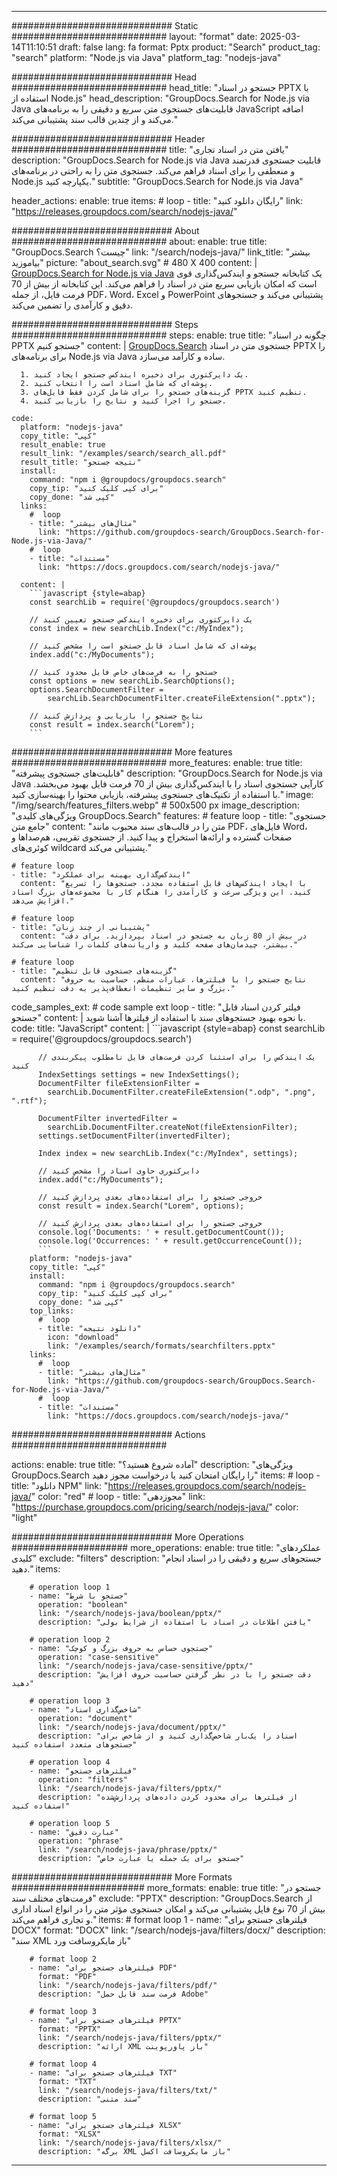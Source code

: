 
---
############################# Static ############################
layout: "format"
date:  2025-03-14T11:10:51
draft: false
lang: fa
format: Pptx
product: "Search"
product_tag: "search"
platform: "Node.js via Java"
platform_tag: "nodejs-java"

############################# Head ############################
head_title: "جستجو در اسناد PPTX با استفاده از Node.js"
head_description: "GroupDocs.Search for Node.js via Java قابلیت‌های جستجوی متن سریع و دقیقی را به برنامه‌های JavaScript اضافه می‌کند و از چندین قالب سند پشتیبانی می‌کند."

############################# Header ############################
title: "یافتن متن در اسناد تجاری" 
description: "GroupDocs.Search for Node.js via Java قابلیت جستجوی قدرتمند و منعطفی را برای اسناد فراهم می‌کند. جستجوی متن را به راحتی در برنامه‌های Node.js یکپارچه کنید."
subtitle: "GroupDocs.Search for Node.js via Java" 

header_actions:
  enable: true
  items:
    #  loop
    - title: "رایگان دانلود کنید"
      link: "https://releases.groupdocs.com/search/nodejs-java/"
      
############################# About ############################
about:
    enable: true
    title: "GroupDocs.Search چیست؟"
    link: "/search/nodejs-java/"
    link_title: "بیشتر بیاموزید"
    picture: "about_search.svg" # 480 X 400
    content: |
       [GroupDocs.Search for Node.js via Java](/search/nodejs-java/) یک کتابخانه جستجو و ایندکس‌گذاری قوی است که امکان بازیابی سریع متن در اسناد را فراهم می‌کند. این کتابخانه از بیش از 70 فرمت فایل، از جمله PDF، Word، Excel و PowerPoint پشتیبانی می‌کند و جستجوهای دقیق و کارآمدی را تضمین می‌کند.

############################# Steps ############################
steps:
    enable: true
    title: "چگونه در اسناد PPTX جستجو کنیم"
    content: |
      [GroupDocs.Search](/search/nodejs-java/) جستجوی متن در اسناد PPTX را برای برنامه‌های Node.js via Java ساده و کارآمد می‌سازد.
      
      1. یک دایرکتوری برای ذخیره ایندکس جستجو ایجاد کنید.
      2. پوشه‌ای که شامل اسناد است را انتخاب کنید.
      3. گزینه‌های جستجو را برای شامل کردن فقط فایل‌های PPTX تنظیم کنید.
      4. جستجو را اجرا کنید و نتایج را بازیابی کنید.
   
    code:
      platform: "nodejs-java"
      copy_title: "کپی"
      result_enable: true
      result_link: "/examples/search/search_all.pdf"
      result_title: "نتیجه جستجو"
      install:
        command: "npm i @groupdocs/groupdocs.search"
        copy_tip: "برای کپی کلیک کنید"
        copy_done: "کپی شد"
      links:
        #  loop
        - title: "مثال‌های بیشتر"
          link: "https://github.com/groupdocs-search/GroupDocs.Search-for-Node.js-via-Java/"
        #  loop
        - title: "مستندات"
          link: "https://docs.groupdocs.com/search/nodejs-java/"
          
      content: |
        ```javascript {style=abap}
        const searchLib = require('@groupdocs/groupdocs.search')

        // یک دایرکتوری برای ذخیره ایندکس جستجو تعیین کنید
        const index = new searchLib.Index("c:/MyIndex");

        // پوشه‌ای که شامل اسناد قابل جستجو است را مشخص کنید
        index.add("c:/MyDocuments");

        // جستجو را به فرمت‌های خاص فایل محدود کنید
        const options = new searchLib.SearchOptions();
        options.SearchDocumentFilter = 
            searchLib.SearchDocumentFilter.createFileExtension(".pptx");

        // نتایج جستجو را بازیابی و پردازش کنید
        const result = index.search("Lorem");
        ```            

############################# More features ############################
more_features:
  enable: true
  title: "قابلیت‌های جستجوی پیشرفته"
  description: "GroupDocs.Search for Node.js via Java کارآیی جستجوی اسناد را با ایندکس‌گذاری بیش از 70 فرمت فایل بهبود می‌بخشد. با استفاده از تکنیک‌های جستجوی پیشرفته، بازیابی محتوا را بهینه‌سازی کنید."
  image: "/img/search/features_filters.webp" # 500x500 px
  image_description: "ویژگی‌های کلیدی GroupDocs.Search"
  features:
    # feature loop
    - title: "جستجوی جامع متن"
      content: "متن را در قالب‌های سند محبوب مانند PDF، فایل‌های Word، صفحات گسترده و ارائه‌ها استخراج و پیدا کنید. از جستجوی تقریبی، هم‌صداها و کوئری‌های wildcard پشتیبانی می‌کند."

    # feature loop
    - title: "ایندکس‌گذاری بهینه برای عملکرد"
      content: "با ایجاد ایندکس‌های قابل استفاده مجدد، جستجوها را تسریع کنید. این ویژگی سرعت و کارآمدی را هنگام کار با مجموعه‌های بزرگ اسناد افزایش می‌دهد."

    # feature loop
    - title: "پشتیبانی از چند زبان"
      content: "در بیش از 80 زبان به جستجو در اسناد بپردازید. برای دقت بیشتر، چیدمان‌های صفحه کلید و واریانت‌های کلمات را شناسایی می‌کند."

    # feature loop
    - title: "گزینه‌های جستجوی قابل تنظیم"
      content: "نتایج جستجو را با فیلترها، عبارات منظم، حساسیت به حروف بزرگ و سایر تنظیمات انعطاف‌پذیر به دقت تنظیم کنید."
      
  code_samples_ext:
    # code sample ext loop
    - title: "فیلتر کردن اسناد قابل جستجو"
      content: |
        با نحوه بهبود جستجوهای سند با استفاده از فیلترها آشنا شوید.
      code:
        title: "JavaScript"
        content: |
          ```javascript {style=abap}
          const searchLib = require('@groupdocs/groupdocs.search')
          
          // یک ایندکس را برای استثنا کردن فرمت‌های فایل نامطلوب پیکربندی کنید
          IndexSettings settings = new IndexSettings();
          DocumentFilter fileExtensionFilter = 
            searchLib.DocumentFilter.createFileExtension(".odp", ".png", ".rtf");

          DocumentFilter invertedFilter = 
            searchLib.DocumentFilter.createNot(fileExtensionFilter);
          settings.setDocumentFilter(invertedFilter);

          Index index = new searchLib.Index("c:/MyIndex", settings);
              
          // دایرکتوری حاوی اسناد را مشخص کنید
          index.add("c:/MyDocuments");

          // خروجی جستجو را برای استفاده‌های بعدی پردازش کنید
          const result = index.Search("Lorem", options);
          
          // خروجی جستجو را برای استفاده‌های بعدی پردازش کنید
          console.log('Documents: ' + result.getDocumentCount());
          console.log('Occurrences: ' + result.getOccurrenceCount());
          ```
        platform: "nodejs-java"
        copy_title: "کپی"
        install:
          command: "npm i @groupdocs/groupdocs.search"
          copy_tip: "برای کپی کلیک کنید"
          copy_done: "کپی شد"
        top_links:
          #  loop
          - title: "دانلود نتیجه"
            icon: "download"
            link: "/examples/search/formats/searchfilters.pptx"
        links:
          #  loop
          - title: "مثال‌های بیشتر"
            link: "https://github.com/groupdocs-search/GroupDocs.Search-for-Node.js-via-Java/"
          #  loop
          - title: "مستندات"
            link: "https://docs.groupdocs.com/search/nodejs-java/"
            

            


############################# Actions ############################

actions:
  enable: true
  title: "آماده شروع هستید؟"
  description: "ویژگی‌های GroupDocs.Search را رایگان امتحان کنید یا درخواست مجوز دهید"
  items:
    #  loop
    - title: "دانلود NPM"
      link: "https://releases.groupdocs.com/search/nodejs-java/"
      color: "red"
        #  loop
    - title: "مجوزدهی"
      link: "https://purchase.groupdocs.com/pricing/search/nodejs-java/"
      color: "light"


############################# More Operations #####################
more_operations:
    enable: true
    title: "عملکردهای کلیدی"
    exclude: "filters"
    description: "جستجوهای سریع و دقیقی را در اسناد انجام دهید."
    items: 
          
        # operation loop 1
        - name: "جستجو با شرط"
          operation: "boolean"
          link: "/search/nodejs-java/boolean/pptx/"
          description: "یافتن اطلاعات در اسناد با استفاده از شرایط بولی"

        # operation loop 2
        - name: "جستجوی حساس به حروف بزرگ و کوچک"
          operation: "case-sensitive"
          link: "/search/nodejs-java/case-sensitive/pptx/"
          description: "دقت جستجو را با در نظر گرفتن حساسیت حروف افزایش دهید"

        # operation loop 3
        - name: "شاخص‌گذاری اسناد"
          operation: "document"
          link: "/search/nodejs-java/document/pptx/"
          description: "اسناد را یک‌بار شاخص‌گذاری کنید و از شاخص برای جستجوهای متعدد استفاده کنید"

        # operation loop 4
        - name: "فیلترهای جستجو"
          operation: "filters"
          link: "/search/nodejs-java/filters/pptx/"
          description: "از فیلترها برای محدود کردن داده‌های پردازش‌شده استفاده کنید"

        # operation loop 5
        - name: "عبارت دقیق"
          operation: "phrase"
          link: "/search/nodejs-java/phrase/pptx/"
          description: "جستجو برای یک جمله یا عبارت خاص"
          
        
          
############################# More Formats ########################
more_formats:
    enable: true
    title: "جستجو در فرمت‌های مختلف سند"
    exclude: "PPTX"
    description: "GroupDocs.Search از بیش از 70 نوع فایل پشتیبانی می‌کند و امکان جستجوی مؤثر متن را در انواع اسناد اداری و تجاری فراهم می‌کند."
    items: 
        # format loop 1
        - name: "فیلترهای جستجو برای DOCX"
          format: "DOCX"
          link: "/search/nodejs-java/filters/docx/"
          description: "سند XML باز مایکروسافت ورد"
          
        # format loop 2
        - name: "فیلترهای جستجو برای PDF"
          format: "PDF"
          link: "/search/nodejs-java/filters/pdf/"
          description: "فرمت سند قابل حمل Adobe"
          
        # format loop 3
        - name: "فیلترهای جستجو برای PPTX"
          format: "PPTX"
          link: "/search/nodejs-java/filters/pptx/"
          description: "ارائه XML باز پاورپوینت"

        # format loop 4
        - name: "فیلترهای جستجو برای TXT"
          format: "TXT"
          link: "/search/nodejs-java/filters/txt/"
          description: "سند متنی"
          
        # format loop 5
        - name: "فیلترهای جستجو برای XLSX"
          format: "XLSX"
          link: "/search/nodejs-java/filters/xlsx/"
          description: "برگه XML باز مایکروسافت اکسل"
  

---